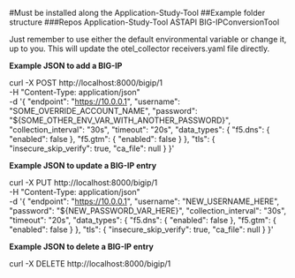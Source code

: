 #Must be installed along the Application-Study-Tool
##Example folder structure
###Repos
  Application-Study-Tool
  ASTAPI
  BIG-IPConversionTool


Just remember to use either the default environmental variable or change it, up to you. This will update the otel_collector receivers.yaml file directly.

**Example JSON to add a BIG-IP**

curl -X POST http://localhost:8000/bigip/1 \
  -H "Content-Type: application/json" \
  -d '{
    "endpoint": "https://10.0.0.1",
    "username": "SOME_OVERRIDE_ACCOUNT_NAME",
    "password": "${SOME_OTHER_ENV_VAR_WITH_ANOTHER_PASSWORD}",
    "collection_interval": "30s",
    "timeout": "20s",
    "data_types": {
      "f5.dns": {
        "enabled": false
      },
      "f5.gtm": {
        "enabled": false
      }
    },
    "tls": {
      "insecure_skip_verify": true,
      "ca_file": null
    }
  }'


**Example JSON to update a BIG-IP entry**

curl -X PUT http://localhost:8000/bigip/1 \
  -H "Content-Type: application/json" \
  -d '{
    "endpoint": "https://10.0.0.1",
    "username": "NEW_USERNAME_HERE",
    "password": "${NEW_PASSWORD_VAR_HERE}",
    "collection_interval": "30s",
    "timeout": "20s",
    "data_types": {
      "f5.dns": {
        "enabled": false
      },
      "f5.gtm": {
        "enabled": false
      }
    },
    "tls": {
      "insecure_skip_verify": true,
      "ca_file": null
    }
  }'

**Example JSON to delete a BIG-IP entry**

curl -X DELETE http://localhost:8000/bigip/1
  
